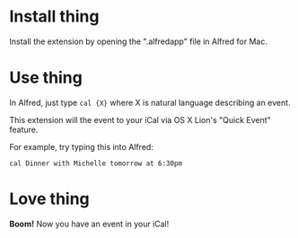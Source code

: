 Install thing
=============

Install the extension by opening the ".alfredapp" file in Alfred for Mac.


Use thing
=========

In Alfred, just type `cal {X}` where X is natural language describing an event.

This extension will the event to your iCal via OS X Lion's "Quick Event"
feature.

For example, try typing this into Alfred:  

    cal Dinner with Michelle tomorrow at 6:30pm


Love thing
==========

**Boom!**  Now you have an event in your iCal!
